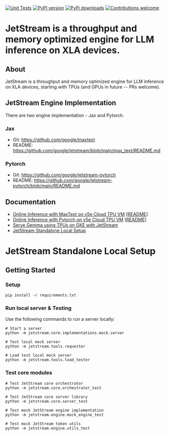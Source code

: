 [![Unit Tests](https://github.com/google/JetStream/actions/workflows/unit_tests.yaml/badge.svg)](https://github.com/google/JetStream/actions/workflows/unit_tests.yaml)
[![PyPI version](https://badge.fury.io/py/google-jetstream.svg)](https://badge.fury.io/py/google-jetstream)
[![PyPi downloads](https://img.shields.io/pypi/dm/google-jetstream?style=flat-square&logo=pypi&logoColor=white)](https://pypi.org/project/google-jetstream/)
[![Contributions welcome](https://img.shields.io/badge/contributions-welcome-brightgreen.svg)](CONTRIBUTING.md)

# JetStream is a throughput and memory optimized engine for LLM inference on XLA devices.

## About

JetStream is a throughput and memory optimized engine for LLM inference on XLA devices, starting with TPUs (and GPUs in future -- PRs welcome).

## JetStream Engine Implementation 

There are two engine implementation - Jax and Pytorch.

### Jax

- Git: https://github.com/google/maxtext
- README: https://github.com/google/jetstream/blob/main/max_text/README.md

### Pytorch

- Git: https://github.com/google/jetstream-pytorch 
- README: https://github.com/google/jetstream-pytorch/blob/main/README.md 

## Documentation

- [Online Inference with MaxText on v5e Cloud TPU VM](https://cloud.google.com/tpu/docs/tutorials/LLM/jetstream) [[README](#jetstream-maxtext-inference-on-v5e-cloud-tpu-vm-user-guide)]
- [Online Inference with Pytorch on v5e Cloud TPU VM](https://cloud.google.com/tpu/docs/tutorials/LLM/jetstream-pytorch) [[README](https://github.com/google/jetstream-pytorch/tree/main?tab=readme-ov-file#jetstream-pytorch)]
- [Serve Gemma using TPUs on GKE with JetStream](https://cloud.google.com/kubernetes-engine/docs/tutorials/serve-gemma-tpu-jetstream)
- [JetStream Standalone Local Setup](#jetstream-standalone-local-setup)


# JetStream Standalone Local Setup

## Getting Started

### Setup
```
pip install -r requirements.txt
```

### Run local server & Testing

Use the following commands to run a server locally:
```
# Start a server
python -m jetstream.core.implementations.mock.server

# Test local mock server
python -m jetstream.tools.requester

# Load test local mock server
python -m jetstream.tools.load_tester

```

### Test core modules
```
# Test JetStream core orchestrator
python -m jetstream.core.orchestrator_test

# Test JetStream core server library
python -m jetstream.core.server_test

# Test mock JetStream engine implementation
python -m jetstream.engine.mock_engine_test

# Test mock JetStream token utils
python -m jetstream.engine.utils_test

```
